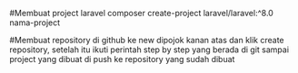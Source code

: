 #Membuat project laravel
composer create-project laravel/laravel:^8.0 nama-project

#Membuat repository di github
ke new dipojok kanan atas dan klik create repository, setelah itu ikuti perintah step by step
yang berada di git sampai project yang dibuat di push ke repository yang sudah dibuat
